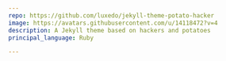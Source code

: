 ```yaml
---
repo: https://github.com/luxedo/jekyll-theme-potato-hacker
image: https://avatars.githubusercontent.com/u/14118472?v=4
description: A Jekyll theme based on hackers and potatoes
principal_language: Ruby

---
```

